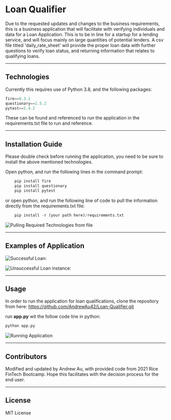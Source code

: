 # Loan Qualifier 

Due to the requested updates and changes to the business requirements, this is a business application that will facilitate with verifying individuals and data for a Loan Application. This is to be in line for a startup for a lending service, and will focus mainly  on large quantities of potential lenders. A csv file titled 'daily_rate_sheet' will provide the proper loan data with further questions to verify loan status, and returning information that relates to qualifying loans. 

---

## Technologies

Currently this requires use of Python 3.8, and the following packages:

```python
fire==0.3.1
questionary==1.5.2
pytest==5.4.2
```

These can be found and referenced to run the application in the requirements.txt file to run and reference. 

---

## Installation Guide

Please double check before running the application, you need to be sure to install the above mentioned technologies. 

Open python, and run the following lines in the command prompt:

```python
    pip install fire
    pip install questionary
    pip install pytest
```

or open python, and run the following line of code to pull the information directly from the requirements.txt file:

```python
    pip install -r (your path here)/requirements.txt
```
![Pulling Required Technologies from file](../images/pip_requirements_txt.png)

---

## Examples of Application

![Successful Loan:](../images/success_qualifying_loans.png)

![Unsuccessful Loan instance:](../images/failure_qualifying_loans.png)

---

## Usage

In order to run the application for loan qualifications, clone the repository from here: https://github.com/AndrewAu42/Loan-Qualifier.git

run **app.py** wit the follow code line in python:
```python
python app.py
```
![Running Application](../images/running_application.png)

---

## Contributors

Modified and updated by Andrew Au, with provided code from 2021 Rice FinTech Bootcamp. Hope this facilitates with the decision process for the end user.  

---

## License

MIT License


